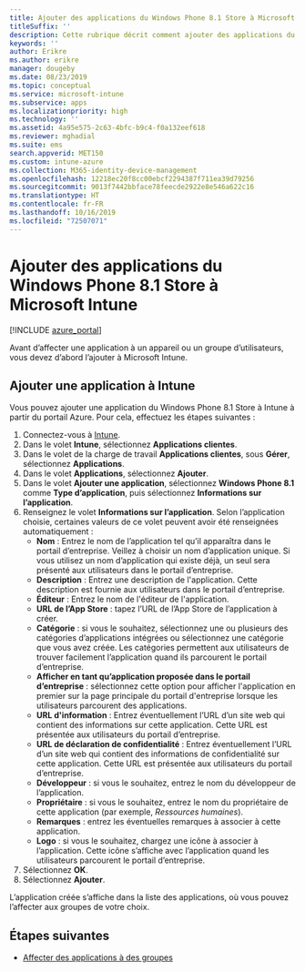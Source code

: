 ```yaml
---
title: Ajouter des applications du Windows Phone 8.1 Store à Microsoft Intune
titleSuffix: ''
description: Cette rubrique décrit comment ajouter des applications du Windows Phone 8.1 Store à Microsoft Intune.
keywords: ''
author: Erikre
ms.author: erikre
manager: dougeby
ms.date: 08/23/2019
ms.topic: conceptual
ms.service: microsoft-intune
ms.subservice: apps
ms.localizationpriority: high
ms.technology: ''
ms.assetid: 4a95e575-2c63-4bfc-b9c4-f0a132eef618
ms.reviewer: mghadial
ms.suite: ems
search.appverid: MET150
ms.custom: intune-azure
ms.collection: M365-identity-device-management
ms.openlocfilehash: 12218ec20f8cc00ebcf2294387f711ea39d79256
ms.sourcegitcommit: 9013f7442bbface78feecde2922e8e546a622c16
ms.translationtype: HT
ms.contentlocale: fr-FR
ms.lasthandoff: 10/16/2019
ms.locfileid: "72507071"
---
```

# <a name="add-windows-phone-81-store-apps-to-microsoft-intune"></a>Ajouter des applications du Windows Phone 8.1 Store à Microsoft Intune

[!INCLUDE [azure_portal](../includes/azure_portal.md)]

Avant d’affecter une application à un appareil ou un groupe d’utilisateurs, vous devez d’abord l’ajouter à Microsoft Intune. 

## <a name="add-an-app-to-intune"></a>Ajouter une application à Intune
Vous pouvez ajouter une application du Windows Phone 8.1 Store à Intune à partir du portail Azure. Pour cela, effectuez les étapes suivantes :

1. Connectez-vous à [Intune](https://go.microsoft.com/fwlink/?linkid=2090973).
3. Dans le volet **Intune**, sélectionnez **Applications clientes**.
4. Dans le volet de la charge de travail **Applications clientes**, sous **Gérer**, sélectionnez **Applications**.
5. Dans le volet **Applications**, sélectionnez **Ajouter**.
6. Dans le volet **Ajouter une application**, sélectionnez **Windows Phone 8.1** comme **Type d’application**, puis sélectionnez **Informations sur l’application**.
7. Renseignez le volet **Informations sur l’application**. Selon l’application choisie, certaines valeurs de ce volet peuvent avoir été renseignées automatiquement :
    - **Nom** : Entrez le nom de l’application tel qu’il apparaîtra dans le portail d’entreprise. Veillez à choisir un nom d’application unique. Si vous utilisez un nom d’application qui existe déjà, un seul sera présenté aux utilisateurs dans le portail d’entreprise.
    - **Description** : Entrez une description de l'application. Cette description est fournie aux utilisateurs dans le portail d’entreprise.
    - **Éditeur** : Entrez le nom de l'éditeur de l'application.
    - **URL de l’App Store** : tapez l’URL de l’App Store de l’application à créer.
    - **Catégorie** : si vous le souhaitez, sélectionnez une ou plusieurs des catégories d’applications intégrées ou sélectionnez une catégorie que vous avez créée. Les catégories permettent aux utilisateurs de trouver facilement l’application quand ils parcourent le portail d’entreprise.
    - **Afficher en tant qu’application proposée dans le portail d’entreprise** : sélectionnez cette option pour afficher l'application en premier sur la page principale du portail d'entreprise lorsque les utilisateurs parcourent des applications.
    - **URL d'information** : Entrez éventuellement l’URL d’un site web qui contient des informations sur cette application. Cette URL est présentée aux utilisateurs du portail d’entreprise.
    - **URL de déclaration de confidentialité** : Entrez éventuellement l’URL d’un site web qui contient des informations de confidentialité sur cette application. Cette URL est présentée aux utilisateurs du portail d’entreprise.
    - **Développeur** : si vous le souhaitez, entrez le nom du développeur de l’application.
    - **Propriétaire** : si vous le souhaitez, entrez le nom du propriétaire de cette application (par exemple, *Ressources humaines*).
    - **Remarques** : entrez les éventuelles remarques à associer à cette application.
    - **Logo** : si vous le souhaitez, chargez une icône à associer à l’application. Cette icône s’affiche avec l’application quand les utilisateurs parcourent le portail d’entreprise.
8. Sélectionnez **OK**.
9. Sélectionnez **Ajouter**.

L’application créée s’affiche dans la liste des applications, où vous pouvez l’affecter aux groupes de votre choix.

## <a name="next-steps"></a>Étapes suivantes

- [Affecter des applications à des groupes](apps-deploy.md)
